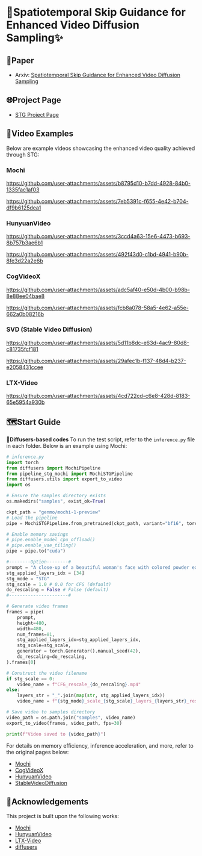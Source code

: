# 🚀Spatiotemporal Skip Guidance for Enhanced Video Diffusion Sampling✨

## 📑Paper
- Arxiv: [Spatiotemporal Skip Guidance for Enhanced Video Diffusion Sampling](https://arxiv.org/abs/2411.18664)

## 🌐Project Page
- [STG Project Page](https://junhahyung.github.io/STGuidance)

## 🎥Video Examples
Below are example videos showcasing the enhanced video quality achieved through STG:

### Mochi


https://github.com/user-attachments/assets/b8795d10-b7dd-4928-84b0-1335fac1af03




https://github.com/user-attachments/assets/7eb5391c-f655-4e42-b704-df9b6125dea1

### HunyuanVideo


https://github.com/user-attachments/assets/3ccd4a63-15e6-4473-b693-8b757b3ae6b1



https://github.com/user-attachments/assets/492f43d0-c1bd-4941-b90b-8fe3d22a2e6b




### CogVideoX


https://github.com/user-attachments/assets/adc5af40-e50d-4b00-b98b-8e88ee04bae8


https://github.com/user-attachments/assets/fcb8a078-58a5-4e62-a55e-662a0b08216b


### SVD (Stable Video Diffusion)



https://github.com/user-attachments/assets/5d11b8dc-e63d-4ac9-80d8-c81735fcf181



https://github.com/user-attachments/assets/29afec1b-f137-48d4-b237-e2058431ccee


### LTX-Video


https://github.com/user-attachments/assets/4cd722cd-c6e8-428d-8183-65e5954a930b





## 🗺️Start Guide
🧪**Diffusers-based codes**
   To run the test script, refer to the `inference.py` file in each folder. Below is an example using Mochi:
   
   ```python
   # inference.py
   import torch
   from diffusers import MochiPipeline
   from pipeline_stg_mochi import MochiSTGPipeline
   from diffusers.utils import export_to_video
   import os
   
   # Ensure the samples directory exists
   os.makedirs("samples", exist_ok=True)
   
   ckpt_path = "genmo/mochi-1-preview"
   # Load the pipeline
   pipe = MochiSTGPipeline.from_pretrained(ckpt_path, variant="bf16", torch_dtype=torch.bfloat16)
   
   # Enable memory savings
   # pipe.enable_model_cpu_offload()
   # pipe.enable_vae_tiling()
   pipe = pipe.to("cuda")
   
   #--------Option--------#
   prompt = "A close-up of a beautiful woman's face with colored powder exploding around her, creating an abstract splash of vibrant hues, realistic style."
   stg_applied_layers_idx = [34]
   stg_mode = "STG"
   stg_scale = 1.0 # 0.0 for CFG (default)
   do_rescaling = False # False (default)
   #----------------------#
   
   # Generate video frames
   frames = pipe(
       prompt, 
       height=480,
       width=480,
       num_frames=81,
       stg_applied_layers_idx=stg_applied_layers_idx,
       stg_scale=stg_scale,
       generator = torch.Generator().manual_seed(42),
       do_rescaling=do_rescaling,
   ).frames[0]
   
   # Construct the video filename
   if stg_scale == 0:
       video_name = f"CFG_rescale_{do_rescaling}.mp4"
   else:
       layers_str = "_".join(map(str, stg_applied_layers_idx))
       video_name = f"{stg_mode}_scale_{stg_scale}_layers_{layers_str}_rescale_{do_rescaling}.mp4"
   
   # Save video to samples directory
   video_path = os.path.join("samples", video_name)
   export_to_video(frames, video_path, fps=30)
   
   print(f"Video saved to {video_path}")
   ```
   For details on memory efficiency, inference acceleration, and more, refer to the original pages below:
   - [Mochi](https://huggingface.co/genmo/mochi-1-preview)
   - [CogVideoX](https://huggingface.co/docs/diffusers/en/api/pipelines/cogvideox)
   - [HunyuanVideo](https://huggingface.co/docs/diffusers/main/api/pipelines/hunyuan_video)
   - [StableVideoDiffusion](https://huggingface.co/docs/diffusers/en/using-diffusers/svd)


## 🙏Acknowledgements
This project is built upon the following works:
- [Mochi](https://github.com/genmoai/mochi?tab=readme-ov-file)
- [HunyuanVideo](https://github.com/Tencent/HunyuanVideo)
- [LTX-Video](https://github.com/Lightricks/LTX-Video)
- [diffusers](https://github.com/huggingface/diffusers)

